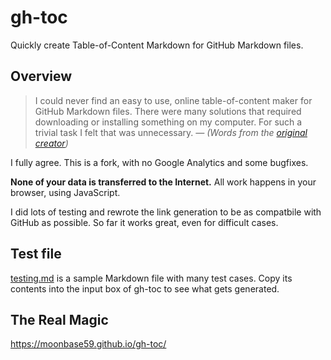 # gh-toc

Quickly create Table-of-Content Markdown for GitHub Markdown files.

## Overview

> I could never find an easy to use, online table-of-content maker for GitHub Markdown files. There were many solutions that required downloading or installing something on my computer. For such a trivial task I felt that was unnecessary.
> _— (Words from the [original creator](https://imthenachoman.github.io/nGitHubTOC/))_

I fully agree. This is a fork, with no Google Analytics and some bugfixes.

**None of your data is transferred to the Internet.** All work happens in your browser, using JavaScript.

I did lots of testing and rewrote the link generation to be as compatbile with GitHub as possible. So far it works great, even for difficult cases.

## Test file

[testing.md](testing.md) is a sample Markdown file with many test cases. Copy its contents into the input box of gh-toc to see what gets generated.

## The Real Magic

https://moonbase59.github.io/gh-toc/
